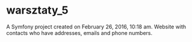 warsztaty_5
===========

A Symfony project created on February 26, 2016, 10:18 am.
Website with contacts who have addresses, emails and phone numbers.
